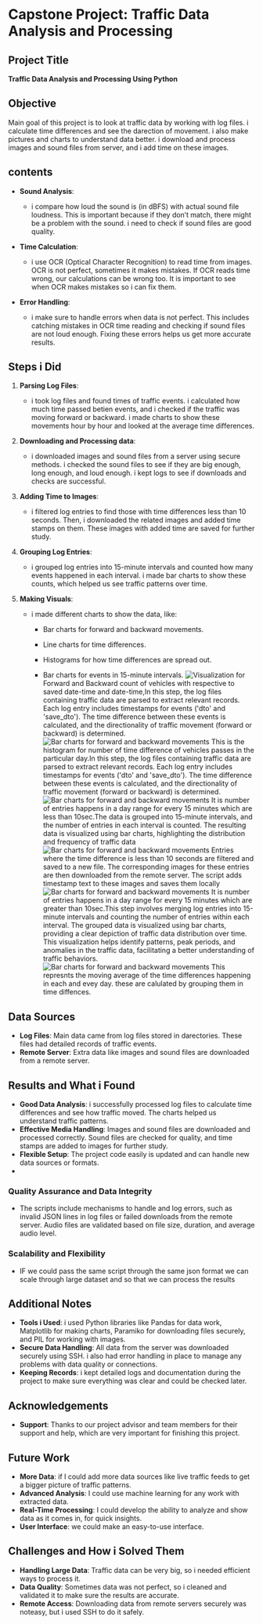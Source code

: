 # Capstone Project: Traffic Data Analysis and Processing

## Project Title
**Traffic Data Analysis and Processing Using Python**

## Objective
Main goal of this project is to look at traffic data by working with log files. i calculate time differences and see the darection of movement. i also make pictures and charts to understand data better. i download and process images and sound files from server, and i add time on these images.

## contents 
- **Sound Analysis**:
  - i compare how loud the sound is (in dBFS) with actual sound file loudness. This is important because if they don’t match, there might be a problem with the sound. i need to check if sound files are good quality.

- **Time Calculation**:
  - i use OCR (Optical Character Recognition) to read time from images. OCR is not perfect, sometimes it makes mistakes. If OCR reads time wrong, our calculations can be wrong too. It is important to see when OCR makes mistakes so i can fix them.

- **Error Handling**:
  - i make sure to handle errors when data is not perfect. This includes catching mistakes in OCR time reading and checking if sound files are not loud enough. Fixing these errors helps us get more accurate results.

## Steps i Did

1. **Parsing Log Files**:
   - i took log files and found times of traffic events. i calculated how much time passed betien events, and i checked if the traffic was moving forward or backward. i made charts to show these movements hour by hour and looked at the average time differences.

2. **Downloading and Processing data**:
   - i downloaded images and sound files from a server using secure methods. i checked the sound files to see if they are big enough, long enough, and loud enough. i kept logs to see if downloads and checks are successful.

3. **Adding Time to Images**:
   - i filtered log entries to find those with time differences less than 10 seconds. Then, i downloaded the related images and added time stamps on them. These images with added time are saved for further study.

4. **Grouping Log Entries**:
   - i grouped log entries into 15-minute intervals and counted how many events happened in each interval. i made bar charts to show these counts, which helped us see traffic patterns over time.

5. **Making Visuals**:
   - i made different charts to show the data, like:
     - Bar charts for forward and backward movements.
     
     - Line charts for time differences.
     - Histograms for how time differences are spread out.
     - Bar charts for events in 15-minute intervals.
![Visualization for](1.png)
 Forward and Backward count of vehicles with respective to saved date-time and date-time,In this step, the log files containing traffic data are parsed to extract relevant records. Each log entry includes timestamps for events ('dto' and 'save_dto'). The time difference between these events is calculated, and the directionality of traffic movement (forward or backward) is determined.
![Bar charts for forward and backward movements](4.png)
This is the histogram for number of time difference of vehicles passes in the particular day.In this step, the log files containing traffic data are parsed to extract relevant records. Each log entry includes timestamps for events ('dto' and 'save_dto'). The time difference between these events is calculated, and the directionality of traffic movement (forward or backward) is determined.
![Bar charts for forward and backward movements](3.png)
It is number of entries happens in a day range for every 15 minutes which are less than 10sec.The data is grouped into 15-minute intervals, and the number of entries in each interval is counted. The resulting data is visualized using bar charts, highlighting the distribution and frequency of traffic data
![Bar charts for forward and backward movements](35.jpg)
Entries where the time difference is less than 10 seconds are filtered and saved to a new file. The corresponding images for these entries are then downloaded from the remote server. The script adds timestamp text to these images and saves them locally
![Bar charts for forward and backward movements](2.png)
It is number of entries happens in a day range for every 15 minutes which are greater than 10sec.This step involves merging log entries into 15-minute intervals and counting the number of entries within each interval. The grouped data is visualized using bar charts, providing a clear depiction of traffic data distribution over time. This visualization helps identify patterns, peak periods, and anomalies in the traffic data, facilitating a better understanding of traffic behaviors.
![Bar charts for forward and backward movements](5.png)
This represnts the moving average of the time differences happening in each and evey day. these are calulated by grouping them in time diffences.


## Data Sources
- **Log Files**: Main data came from log files stored in darectories. These files had detailed records of traffic events.
- **Remote Server**: Extra data like images and sound files are downloaded from a remote server.

## Results and What i Found
- **Good Data Analysis**: i successfully processed log files to calculate time differences and see how traffic moved. The charts helped us understand traffic patterns.
- **Effective Media Handling**: Images and sound files are downloaded and processed correctly. Sound files are checked for quality, and time stamps are added to images for further study.
- **Flexible Setup**: The project code easily is updated and can handle new data sources or formats.
- 
### Quality Assurance and Data Integrity
- The scripts include mechanisms to handle and log errors, such as invalid JSON lines in log files or failed downloads from the remote server. Audio files are validated based on file size, duration, and average audio level.

### Scalability and Flexibility
- IF we could pass the same script through the same json format we can scale through large dataset and so that we can process the results
## Additional Notes
- **Tools i Used**: i used Python libraries like Pandas for data work, Matplotlib for making charts, Paramiko for downloading files securely, and PIL for working with images.
- **Secure Data Handling**: All data from the server was downloaded securely using SSH. i also had error handling in place to manage any problems with data quality or connections.
- **Keeping Records**: i kept detailed logs and documentation during the project to make sure everything was clear and could be checked later.

## Acknowledgements
- **Support**: Thanks to our project advisor and team members for their support and help, which are very important for finishing this project.

## Future Work
- **More Data**: if I could add more data sources like live traffic feeds to get a bigger picture of traffic patterns.
- **Advanced Analysis**: I could use machine learning for any work with extracted data.
- **Real-Time Processing**: I could develop the ability to analyze and show data as it comes in, for quick insights.
- **User Interface**: we could make an easy-to-use interface.

## Challenges and How i Solved Them
- **Handling Large Data**: Traffic data can be very big, so i needed efficient ways to process it.
- **Data Quality**: Sometimes data was not perfect, so i cleaned and validated it to make sure the results are accurate.
- **Remote Access**: Downloading data from remote servers securely was noteasy, but i used SSH to do it safely.



